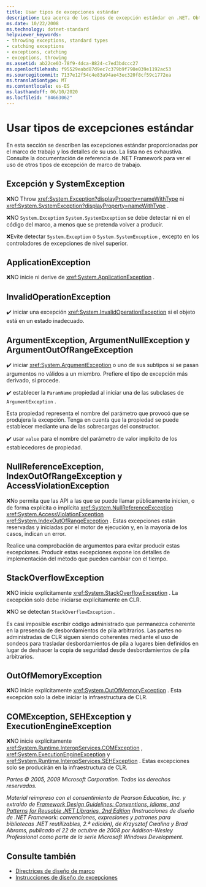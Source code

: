 ```yaml
---
title: Usar tipos de excepciones estándar
description: Lea acerca de los tipos de excepción estándar en .NET. Obtenga información sobre SystemException, ApplicationException, ArgumentException, COMException, etc.
ms.date: 10/22/2008
ms.technology: dotnet-standard
helpviewer_keywords:
- throwing exceptions, standard types
- catching exceptions
- exceptions, catching
- exceptions, throwing
ms.assetid: ab22ce03-78f9-4dca-8824-c7ed3bdccc27
ms.openlocfilehash: f95529eabd87d9ec7c379b9f790e039e1192ac53
ms.sourcegitcommit: 7137e12f54c4e83a94ae43ec320f8cf59c1772ea
ms.translationtype: MT
ms.contentlocale: es-ES
ms.lasthandoff: 06/10/2020
ms.locfileid: "84663062"
---
```

# <a name="using-standard-exception-types"></a>Usar tipos de excepciones estándar
En esta sección se describen las excepciones estándar proporcionadas por el marco de trabajo y los detalles de su uso. La lista no es exhaustiva. Consulte la documentación de referencia de .NET Framework para ver el uso de otros tipos de excepción de marco de trabajo.

## <a name="exception-and-systemexception"></a>Excepción y SystemException
 ❌NO Throw <xref:System.Exception?displayProperty=nameWithType> ni <xref:System.SystemException?displayProperty=nameWithType> .

 ❌NO `System.Exception` `System.SystemException` se debe detectar ni en el código del marco, a menos que se pretenda volver a producir.

 ❌Evite detectar `System.Exception` o `System.SystemException` , excepto en los controladores de excepciones de nivel superior.

## <a name="applicationexception"></a>ApplicationException
 ❌NO inicie ni derive de <xref:System.ApplicationException> .

## <a name="invalidoperationexception"></a>InvalidOperationException
 ✔️ iniciar una excepción <xref:System.InvalidOperationException> si el objeto está en un estado inadecuado.

## <a name="argumentexception-argumentnullexception-and-argumentoutofrangeexception"></a>ArgumentException, ArgumentNullException y ArgumentOutOfRangeException
 ✔️ iniciar <xref:System.ArgumentException> o uno de sus subtipos si se pasan argumentos no válidos a un miembro. Prefiere el tipo de excepción más derivado, si procede.

 ✔️ establecer la `ParamName` propiedad al iniciar una de las subclases de `ArgumentException` .

 Esta propiedad representa el nombre del parámetro que provocó que se produjera la excepción. Tenga en cuenta que la propiedad se puede establecer mediante una de las sobrecargas del constructor.

 ✔️ usar `value` para el nombre del parámetro de valor implícito de los establecedores de propiedad.

## <a name="nullreferenceexception-indexoutofrangeexception-and-accessviolationexception"></a>NullReferenceException, IndexOutOfRangeException y AccessViolationException
 ❌No permita que las API a las que se puede llamar públicamente inicien, o de forma explícita o implícita <xref:System.NullReferenceException> <xref:System.AccessViolationException> <xref:System.IndexOutOfRangeException> . Estas excepciones están reservadas y iniciadas por el motor de ejecución y, en la mayoría de los casos, indican un error.

 Realice una comprobación de argumentos para evitar producir estas excepciones. Producir estas excepciones expone los detalles de implementación del método que pueden cambiar con el tiempo.

## <a name="stackoverflowexception"></a>StackOverflowException
 ❌NO inicie explícitamente <xref:System.StackOverflowException> . La excepción solo debe iniciarse explícitamente en CLR.

 ❌NO se detectan `StackOverflowException` .

 Es casi imposible escribir código administrado que permanezca coherente en la presencia de desbordamientos de pila arbitrarios. Las partes no administradas de CLR siguen siendo coherentes mediante el uso de sondeos para trasladar desbordamientos de pila a lugares bien definidos en lugar de deshacer la copia de seguridad desde desbordamientos de pila arbitrarios.

## <a name="outofmemoryexception"></a>OutOfMemoryException
 ❌NO inicie explícitamente <xref:System.OutOfMemoryException> . Esta excepción solo la debe iniciar la infraestructura de CLR.

## <a name="comexception-sehexception-and-executionengineexception"></a>COMException, SEHException y ExecutionEngineException
 ❌NO inicie explícitamente <xref:System.Runtime.InteropServices.COMException> , <xref:System.ExecutionEngineException> y <xref:System.Runtime.InteropServices.SEHException> . Estas excepciones solo se producirán en la infraestructura de CLR.

 *Partes © 2005, 2009 Microsoft Corporation. Todos los derechos reservados.*

 *Material reimpreso con el consentimiento de Pearson Education, Inc. y extraído de [Framework Design Guidelines: Conventions, Idioms, and Patterns for Reusable .NET Libraries, 2nd Edition](https://www.informit.com/store/framework-design-guidelines-conventions-idioms-and-9780321545619) (Instrucciones de diseño de .NET Framework: convenciones, expresiones y patrones para bibliotecas .NET reutilizables, 2.ª edición), de Krzysztof Cwalina y Brad Abrams, publicado el 22 de octubre de 2008 por Addison-Wesley Professional como parte de la serie Microsoft Windows Development.*

## <a name="see-also"></a>Consulte también

- [Directrices de diseño de marco](index.md)
- [Instrucciones de diseño de excepciones](exceptions.md)
